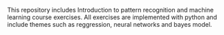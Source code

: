 This repository includes Introduction to pattern recognition and machine learning course exercises. 
All exercises are implemented with python and include themes such as reggression, neural networks and bayes model. 
